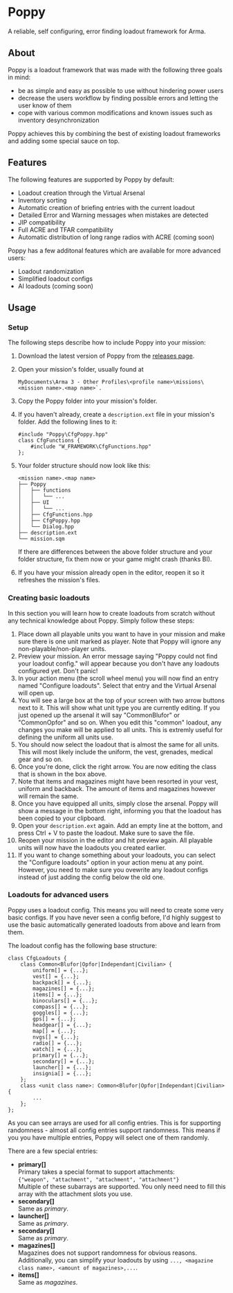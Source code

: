 # Poppy
A reliable, self configuring, error finding loadout framework for Arma.

## About
Poppy is a loadout framework that was made with the following three goals in
mind:

- be as simple and easy as possible to use without hindering power users
- decrease the users workflow by finding possible errors and letting the user
  know of them
- cope with various common modifications and known issues such as inventory
  desynchronization

Poppy achieves this by combining the best of existing loadout frameworks and
adding some special sauce on top.

## Features
The following features are supported by Poppy by default:
- Loadout creation through the Virtual Arsenal
- Inventory sorting
- Automatic creation of briefing entries with the current loadout
- Detailed Error and Warning messages when mistakes are detected
- JIP compatibility
- Full ACRE and TFAR compatibility
- Automatic distribution of long range radios with ACRE (coming soon)

Poppy has a few additonal features which are available for more advanced users:
- Loadout randomization
- Simplified loadout configs
- AI loadouts (coming soon)

## Usage

### Setup
The following steps describe how to include Poppy into your mission:

1. Download the latest version of Poppy from the
   [releases page](https://github.com/BaerMitUmlaut/Poppy/releases).
2. Open your mission's folder, usually found at

    ```
    MyDocuments\Arma 3 - Other Profiles\<profile name>\missions\<mission name>.<map name>`.
    ```
    
3. Copy the Poppy folder into your mission's folder.
4. If you haven't already, create a `description.ext` file in your mission's
   folder. Add the following lines to it:

    ```
    #include "Poppy\CfgPoppy.hpp"
    class CfgFunctions {
        #include "W_FRAMEWORK\CfgFunctions.hpp"
    };
    ```

5. Your folder structure should now look like this:

    ```
    <mission name>.<map name>
    ├── Poppy
    │   ├── functions
    │   │   └── ...
    │   ├── UI
    │   │   └── ...
    │   ├── CfgFunctions.hpp
    │   ├── CfgPoppy.hpp
    │   └── Dialog.hpp
    ├── description.ext
    └── mission.sqm
    ```

   If there are differences between the above folder structure and your folder
   structure, fix them now or your game might crash (thanks BI).
6. If you have your mission already open in the editor, reopen it so it
   refreshes the mission's files.

### Creating basic loadouts
In this section you will learn how to create loadouts from scratch without any
technical knowledge about Poppy. Simply follow these steps:

1. Place down all playable units you want to have in your mission and make sure
   there is one unit marked as player. Note that Poppy will ignore any
   non-playable/non-player units.
2. Preview your mission. An error message saying "Poppy could not find your
   loadout config." will appear because you don't have any loadouts configured
   yet. Don't panic!
3. In your action menu (the scroll wheel menu) you will now find an entry named
   "Configure loadouts". Select that entry and the Virtual Arsenal will open
   up.
4. You will see a large box at the top of your screen with two arrow buttons
   next to it. This will show what unit type you are currently editing. If you
   just opened up the arsenal it will say "CommonBlufor" or "CommonOpfor" and
   so on. When you edit this "common" loadout, any changes you make will be
   applied to all units. This is extremly useful for defining the uniform all
   units use.
5. You should now select the loadout that is almost the same for all units.
   This will most likely include the uniform, the vest, grenades, medical gear
   and so on.
6. Once you're done, click the right arrow. You are now editing the class that
   is shown in the box above.
7. Note that items and magazines might have been resorted in your vest, uniform
   and backback. The amount of items and magazines however will remain the
   same.
8. Once you have equipped all units, simply close the arsenal. Poppy will show
   a message in the bottom right, informing you that the loadout has been
   copied to your clipboard.
9. Open your `description.ext` again. Add an empty line at the bottom, and
   press Ctrl + V to paste the loadout. Make sure to save the file.
10. Reopen your mission in the editor and hit preview again. All playable units
    will now have the loadouts you created earlier.
11. If you want to change something about your loadouts, you can select the
    "Configure loadouts" option in your action menu at any point. However, you
    need to make sure you ovewrite any loadout configs instead of just adding
    the config below the old one.

### Loadouts for advanced users
Poppy uses a loadout config. This means you will need to create some very basic
configs. If you have never seen a config before, I'd highly suggest to use the
basic automatically generated loadouts from above and learn from them.

The loadout config has the following base structure:
```
class CfgLoadouts {
    class Common<Blufor|Opfor|Independant|Civilian> {
        uniform[] = {...};
        vest[] = {...};
        backpack[] = {...};
        magazines[] = {...};
        items[] = {...};
        binoculars[] = {...};
        compass[] = {...};
        goggles[] = {...};
        gps[] = {...};
        headgear[] = {...};
        map[] = {...};
        nvgs[] = {...};
        radio[] = {...};
        watch[] = {...};
        primary[] = {...};
        secondary[] = {...};
        launcher[] = {...};
        insignia[] = {...};
    };
    class <unit class name>: Common<Blufor|Opfor|Independant|Civilian> {
        ...
    };
};
```

As you can see arrays are used for all config entries. This is for supporting
randomness - almost all config entries support randomness. This means if you
you have multiple entries, Poppy will select one of them randomly.

There are a few special entries:
- **primary[]**  
  Primary takes a special format to support attachments:  
  `{"weapon", "attachment", "attachment", "attachment"}`  
  Multiple of these subarrays are supported. You only need need to fill this
  array with the attachment slots you use.
- **secondary[]**  
  Same as *primary*.
- **launcher[]**  
  Same as *primary*.
- **secondary[]**  
  Same as *primary*.
- **magazines[]**  
  Magazines does not support randomness for obvious reasons. Additionally, you
  can simplify your loadouts by using
  `..., <magazine class name>, <amount of magazines>,...`.
- **items[]**  
  Same as *magazines*.
